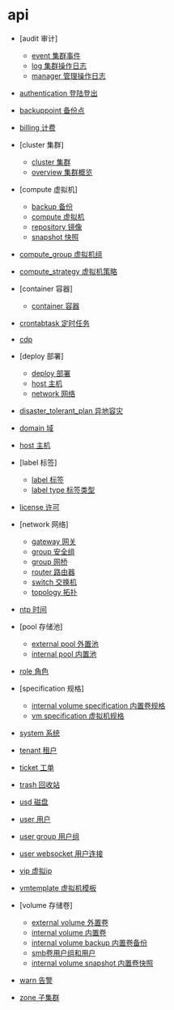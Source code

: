 # api
* [audit 审计]
    * [event 集群事件](audit/cluster_event.md#label_api)
    * [log 集群操作日志](audit/cluster_log.md#label_api)
    * [manager 管理操作日志](audit/cluster_log.md#label_api)

* [authentication 登陆登出](authentication/authentication.md#label_api)
* [backuppoint 备份点](backuppoint/backuppoint.md#label_api)
* [billing 计费](billing/billing.md#label_api)
* [cluster 集群]
    * [cluster 集群](cluster/cluster.md#label_api)
    * [overview 集群概览](cluster/overview.md#label_api)

* [compute 虚拟机]
    * [backup 备份](compute/backup.md#label_api)
    * [compute 虚拟机](compute/compute.md#label_api)
    * [repository 镜像](compute/repository.md#label_api)
    * [snapshot 快照](compute/snapshot.md#label_api)
* [compute_group 虚拟机组](compute_group/compute_group.md#label_api)
* [compute_strategy 虚拟机策略](compute_strategy/compute_strategy.md#label_api)
* [container 容器]
    * [container 容器](container/container.md#label_api)
* [crontabtask 定时任务](crontabtask/crontabtask.md#label_api)
* [cdp](cdp/cdp.md#label_api)
* [deploy 部署]
    * [deploy 部署](deploy/deploy.md#label_api)
    * [host 主机](deploy/host.md#label_api)
    * [network 网络](deploy/networkvm.md#label_api)
* [disaster_tolerant_plan 异地容灾](disaster_tolerant_plan/disaster_tolerant_plan.md#label_api)
* [domain 域](domain/domain.md#label_api)
* [host 主机](host/host.md#label_api)
* [label 标签]
    * [label 标签](label/label.md#label_api)
    * [label type 标签类型](label/label_type.md#label_api)
* [license 许可](license/license.md#label_api)
* [network 网络]
    * [gateway 网关](network/gateway.md#label_api)
    * [group 安全组](network/group.md#label_api)
    * [group 网桥](network/layer2.md#label_api)
    * [router 路由器](network/router.md#label_api)
    * [switch 交换机](network/switch.md#label_api)
    * [topology 拓扑](network/topology.md#label_api)
* [ntp 时间](ntp/ntp.md#label_api)
* [pool 存储池]
    * [external pool 外置池](pool/external_pool.md#label_api)
    * [internal pool 内置池](pool/internal_pool.md#label_api)
* [role 角色](role/role.md#label_api)
* [specification 规格]
    * [internal volume specification 内置卷规格](specification/specification_internal_volume.md#label_api)
    * [vm specification 虚拟机规格](specification/specification_vm.md#label_api)
* [system 系统](system/system.md#label_api)
* [tenant 租户](tenant/tenant.md#label_api)
* [ticket 工单](ticket/ticket.md#label_api)
* [trash 回收站](trash/trash.md#label_api)
* [usd 磁盘](usd/usd.md#label_api)
* [user 用户](user/user.md#label_api)
* [user group 用户组](user_group/user_group.md#label_api)
* [user websocket 用户连接](user_websocket/user_websocket.md#label_api)
* [vip 虚拟ip](vip/vip.md#label_api)
* [vmtemplate 虚拟机模板](vmtemplate/vmtemplate.md#label_api)
* [volume 存储卷]
    * [external volume 外置卷](volume/external_volume.md#label_api)
    * [internal volume 内置卷](volume/internal_volume.md#label_api)
    * [internal volume backup 内置卷备份](volume/internal_volume_backup.md#label_api)
    * [smb卷用户组和用户](volume/internal_volume_smb.md#label_api)
    * [internal volume snapshot 内置卷快照](volume/internal_volume_snapshot.md#label_api)
* [warn 告警](warn/warn.md#label_api)
* [zone 子集群](zone/zone.md#label_api)